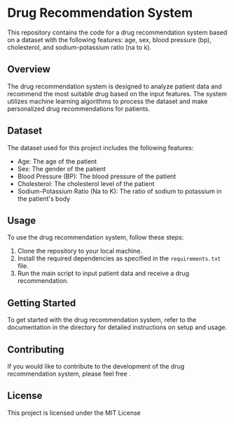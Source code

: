 # Drug Recommendation System

This repository contains the code for a drug recommendation system based on a dataset with the following features: age, sex, blood pressure (bp), cholesterol, and sodium-potassium ratio (na to k).

## Overview

The drug recommendation system is designed to analyze patient data and recommend the most suitable drug based on the input features. The system utilizes machine learning algorithms to process the dataset and make personalized drug recommendations for patients.

## Dataset

The dataset used for this project includes the following features:

- Age: The age of the patient
- Sex: The gender of the patient
- Blood Pressure (BP): The blood pressure of the patient
- Cholesterol: The cholesterol level of the patient
- Sodium-Potassium Ratio (Na to K): The ratio of sodium to potassium in the patient's body

## Usage

To use the drug recommendation system, follow these steps:

1. Clone the repository to your local machine.
2. Install the required dependencies as specified in the `requirements.txt` file.
3. Run the main script to input patient data and receive a drug recommendation.

## Getting Started

To get started with the drug recommendation system, refer to the documentation in the directory for detailed instructions on setup and usage.

## Contributing

If you would like to contribute to the development of the drug recommendation system, please feel free .

## License

This project is licensed under the MIT License 
